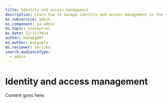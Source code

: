 ```yaml
---
title: Identity and access management
description: Learn how to manage identity and access management in the Power Platform admin center with security features available.
ms.subservice: admin
ms.component: pa-admin
ms.topic: conceptual
ms.date: 12/11/2024
author: matapg007
ms.author: matgupta
ms.reviewer: sericks
search.audienceType: 
  - admin
---
```


# Identity and access management

Content goes here.
